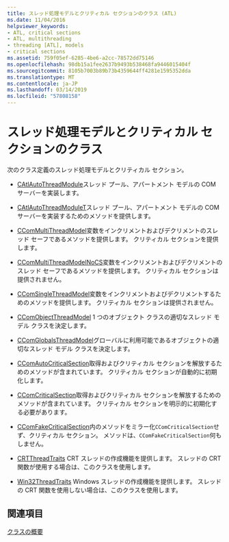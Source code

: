 ```yaml
---
title: スレッド処理モデルとクリティカル セクションのクラス (ATL)
ms.date: 11/04/2016
helpviewer_keywords:
- ATL, critical sections
- ATL, multithreading
- threading [ATL], models
- critical sections
ms.assetid: 759f05ef-6285-4be6-a2cc-78572dd75146
ms.openlocfilehash: 98db15a1fee2637b9493b538468fa9446015404f
ms.sourcegitcommit: 8105b7003b89b73b4359644ff4281e1595352dda
ms.translationtype: MT
ms.contentlocale: ja-JP
ms.lasthandoff: 03/14/2019
ms.locfileid: "57808158"
---
```

# <a name="threading-models-and-critical-sections-classes"></a>スレッド処理モデルとクリティカル セクションのクラス

次のクラス定義のスレッド処理モデルとクリティカル セクション。

- [CAtlAutoThreadModule](../atl/reference/catlautothreadmodule-class.md)スレッド プール、アパートメント モデルの COM サーバーを実装します。

- [CAtlAutoThreadModuleT](../atl/reference/catlautothreadmodulet-class.md)スレッド プール、アパートメント モデルの COM サーバーを実装するためのメソッドを提供します。

- [CComMultiThreadModel](../atl/reference/ccommultithreadmodel-class.md)変数をインクリメントおよびデクリメントのスレッド セーフであるメソッドを提供します。 クリティカル セクションを提供します。

- [CComMultiThreadModelNoCS](../atl/reference/ccommultithreadmodelnocs-class.md)変数をインクリメントおよびデクリメントのスレッド セーフであるメソッドを提供します。 クリティカル セクションは提供されません。

- [CComSingleThreadModel](../atl/reference/ccomsinglethreadmodel-class.md)変数をインクリメントおよびデクリメントするためのメソッドを提供します。 クリティカル セクションは提供されません。

- [CComObjectThreadModel](../atl/reference/atl-typedefs.md#ccomobjectthreadmodel) 1 つのオブジェクト クラスの適切なスレッド モデル クラスを決定します。

- [CComGlobalsThreadModel](../atl/reference/atl-typedefs.md#ccomglobalsthreadmodel)グローバルに利用可能であるオブジェクトの適切なスレッド モデル クラスを決定します。

- [CComAutoCriticalSection](../atl/reference/ccomautocriticalsection-class.md)取得およびクリティカル セクションを解放するためのメソッドが含まれています。 クリティカル セクションが自動的に初期化します。

- [CComCriticalSection](../atl/reference/ccomcriticalsection-class.md)取得およびクリティカル セクションを解放するためのメソッドが含まれています。 クリティカル セクションを明示的に初期化する必要があります。

- [CComFakeCriticalSection](../atl/reference/ccomfakecriticalsection-class.md)内のメソッドをミラー化`CComCriticalSection`せず、クリティカル セクション。 メソッドは、`CComFakeCriticalSection`何もしません。

- [CRTThreadTraits](../atl/reference/crtthreadtraits-class.md) CRT スレッドの作成機能を提供します。 スレッドの CRT 関数が使用する場合は、このクラスを使用します。

- [Win32ThreadTraits](../atl/reference/win32threadtraits-class.md) Windows スレッドの作成機能を提供します。 スレッドの CRT 関数を使用しない場合は、このクラスを使用します。

## <a name="see-also"></a>関連項目

[クラスの概要](../atl/atl-class-overview.md)
